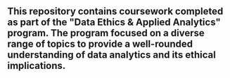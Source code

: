 ## This repository contains coursework completed as part of the "Data Ethics & Applied Analytics" program. The program focused on a diverse range of topics to provide a well-rounded understanding of data analytics and its ethical implications.
